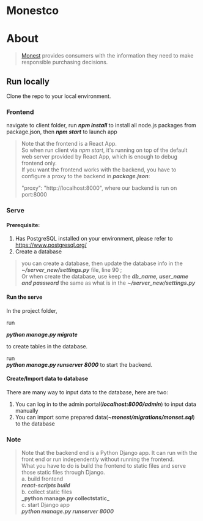 # Monestco

# About
> [Monest](https://www.monest.co/) provides consumers
with the information they
need to make responsible
purchasing decisions.

## Run locally
Clone the  repo to your local environment.

### Frontend

navigate to client folder,
run ***npm install*** to install all node.js packages from package.json, 
then **_npm start_** to launch app
> Note that the frontend is a React App.   
> So when run client via *npm start*, it's running on top of the default web server provided by React App, which is enough to debug frontend only.  
> If you want the frontend works with the backend,  you have to configure a proxy to the backend in _**package.json**_:   
> 
> "proxy": "http://localhost:8000", where our backend is run on port:8000


### Serve

#### Prerequisite:
1. Has PostgreSQL installed on your environment, please refer to https://www.postgresql.org/
2. Create a database 
> you can create a database, then update the database info in the _**~/server_new/settings.py**_ file, line 90 ;  
> Or when create the database,  use keep the **_db_name, user_name and password_** the same as what is in the **_~/server_new/settings.py_**


#### Run the serve 
In the project folder, 

run

**_python manage.py migrate_**

to create tables in the database. 

run  
**_python manage.py runserver 8000_**
to start the backend.

#### Create/Import data to database
There are many way to input data to the database,  here are two:
1. You can log in to the admin portal(**_localhost:8000/admin_**) to input data manually
2. You can import some prepared data(**_~monest/migrations/monset.sql_**) to the database


### Note

>Note that the backend end is a Python Django app. It can run with the front end or run independently without running the frontend.  
> What you have to do is build the frontend to static files and serve those static files through Django.  
> a. build frontend    
> **_react-scripts build_**   
> b. collect static files  
> **_python manage.py collectstatic**_   
> c. start Django app  
> **_python manage.py runserver 8000_**


